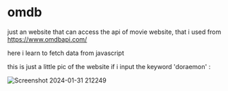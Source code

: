 # omdb

just an website that can access the api of movie website, that i used from https://www.omdbapi.com/

here i learn to fetch data from javascript

this is just a little pic of the website if i input the keyword 'doraemon' :

![Screenshot 2024-01-31 212249](https://github.com/richantfebriel/omdb/assets/94831343/657520bf-a4be-4e36-8d5c-cc9379637fb8)
